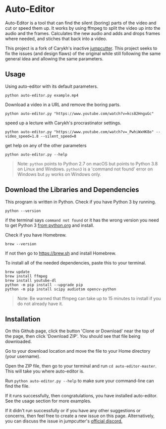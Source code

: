 # Auto-Editor
Auto-Editor is a tool that can find the silent (boring) parts of the video and cut or speed them up.
It works by using ffmpeg to split the video up into the audio and the frames. Calculates the new audio and adds and drops frames where needed, and stiches that back into a video.

This project is a fork of Carykh's inactive [jumpcutter](https://github.com/carykh/jumpcutter). This project seeks to fix the issues (and design flaws) of the original while still following the same general idea and allowing the same parameters.

## Usage
Using auto-editor with its default parameters.

```python auto-editor.py example.mp4```

Download a video in a URL and remove the boring parts.

```python auto-editor.py "https://www.youtube.com/watch?v=kcs82HnguGc"```

speed up a lecture with Carykh's procrastinator settings.

```python auto-editor.py "https://www.youtube.com/watch?v=_PwhiWxHK8o" --video_speed=1.8 --silent_speed=8```

get help on any of the other parameters

```python auto-editor.py --help```

> Note: ```python``` points to Python 2.7 on macOS but points to Python 3.8 on Linux and Windows. ```python3``` is a 'command not found' error on Windows but ```py``` works on Windows only.

## Download the Libraries and Dependencies
This program is written in Python. Check if you have Python 3 by running.

```python --version```

if the terminal says ```command not found``` or it has the wrong version you need to get Python 3 [from python.org](https://www.python.org/downloads/) and install.


Check if you have Homebrew.

```brew --version```

If not then go to https://brew.sh and install Homebrew.

To install all of the needed dependencies, paste this to your terminal.
```
brew update
brew install ffmpeg
brew install youtube-dl
python -m pip install --upgrade pip
python -m pip install scipy audiotsm opencv-python
```
> Note: Be warned that ffmpeg can take up to 15 minutes to install if you do not already have it.
## Installation

On this Github page, click the button 'Clone or Download' near the top of the page, then click 'Download ZIP'. You should see that file being downloaded.

Go to your download location and move the file to your Home directory (your username).

Open the ZIP file, then go to your terminal and run ```cd auto-editor-master```. This will take you where auto-editor is.

Run  ```python auto-editor.py --help``` to make sure your command-line can find the file.

If it runs successfully, then congratulations, you have installed auto-editor. See the usage section for more examples.

If it didn't run successfully or if you have any other suggestions or concerns, then feel free to create a new issue on this page. Alternatively, you can discuss the issue in jumpcutter's [official discord.](https://discord.gg/2snkzhy)

